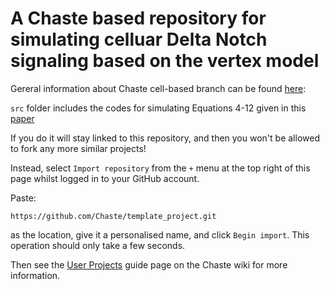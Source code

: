 # A Chaste based repository for simulating celluar Delta Notch signaling based on the vertex model

Gereral information about Chaste cell-based branch can be found [here](https://www.cs.ox.ac.uk/chaste/cell_based_index.html):

`src` folder includes the codes for simulating Equations 4-12 given in this [paper](http://science.sciencemag.org/content/356/6337/eaai7407/tab-pdf)


If you do it will stay linked to this repository, and then you won't be allowed to fork any more similar projects!

Instead, select `Import repository` from the `+` menu at the top right of this page whilst logged in to your GitHub account.

Paste:

    https://github.com/Chaste/template_project.git

as the location, give it a personalised name, and click `Begin import`.  This operation should only take a few seconds.

Then see the [User Projects](https://chaste.cs.ox.ac.uk/trac/wiki/ChasteGuides/UserProjects) guide page on the Chaste wiki for more information.
